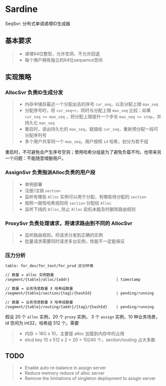 # Sardine

SeqSvr: 分布式单调递增ID生成器

## 基本要求

> - 递增64位整型，允许空洞，不允许回退
> - 每个用户拥有独立的64位sequence空间

## 实现策略

### AllocSvr 负责ID生成分发

> - 内存中储存最近一个分配出去的序号 `cur_seq`，以及分配上限 `max_seq`
> - 分配序号时，将 `cur_seq++`，同时与分配上限 `max_seq` 比较；如果 `cur_seq >= max_seq`
    ，将分配上限提升一个步长 `max_seq += step`，并持久化 `max_seq`
> - 重启时，读出持久化的 `max_seq`，赋值给 `cur_seq`，重新预分配一段可分配序列号
> - 多个用户共享同一个 `max_seq`，用户按照 `id` 哈希，划分为若干组

重启时，不可避免会产生序号空洞；使用哈希分组是为了避免负载不均，也带来另一个问题：不能随意增删用户。

### AssignSvr 负责指派Alloc负责的用户段

> - 单例部署
> - 注册/注销 `section`
> - 监听有哪些 `Alloc` 实例可以用于分配，有哪些待分配的 `section`
> - 按照一致性哈希规则将 `section` 分配给 `Alloc`
> - 监听下线的 `Alloc`, 防止 `Alloc` 宕机未能及时删除路由规则

### ProxySvr 负责处理请求，将请求路由到不同的 AllocSvr

> - 监听路由规则，将请求分发到正确的实例
> - 批量请求需要同时请求多台实例，性能不一定能保证

### 压力分析

```txt
table: for_dev/for_test/for_prod 区分环境

// 数量 = alloc 实例数量
/segment/{table}/alloc/{addr}                     | timestamp

// 数量 = 业务场景数量 X 哈希组数量
/segment/{table}/section/{tag}/{hashId}           | pending/running

// 数量 = 业务场景数量 X 哈希组数量
/segment/{table}/routing/{addr}/{tag}/{hashId}    | pending/running

```

假设 20 个 `alloc` 实例，20 个 `proxy` 实例， 3 个 `assign` 实例，10 种业务场景，id 空间为 int32，哈希组 512 个。需要

>- 内存 > 16G x 10，主要是 alloc 加载到内存中的占用
>- etcd key 10 x 512 x 2 + 20 > 10240 个，section/routing 占大多数

## TODO

> - Enable auto re-balance in assign server
> - Reduce memory reduce of alloc server
> - Remove the limitations of singleton deployment to assgin server
